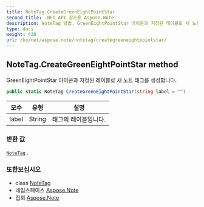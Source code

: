```yaml
---
title: NoteTag.CreateGreenEightPointStar
second_title: .NET API 참조용 Aspose.Note
description: NoteTag 방법. GreenEightPointStar 아이콘과 지정된 레이블로 새 노트 태그를 생성합니다.
type: docs
weight: 420
url: /ko/net/aspose.note/notetag/creategreeneightpointstar/
---
```

## NoteTag.CreateGreenEightPointStar method

GreenEightPointStar 아이콘과 지정된 레이블로 새 노트 태그를 생성합니다.

```csharp
public static NoteTag CreateGreenEightPointStar(string label = "")
```

| 모수 | 유형 | 설명 |
| --- | --- | --- |
| label | String | 태그의 레이블입니다. |

### 반환 값

[`NoteTag`](../) .

### 또한보십시오

* class [NoteTag](../)
* 네임스페이스 [Aspose.Note](../../notetag/)
* 집회 [Aspose.Note](../../../)



